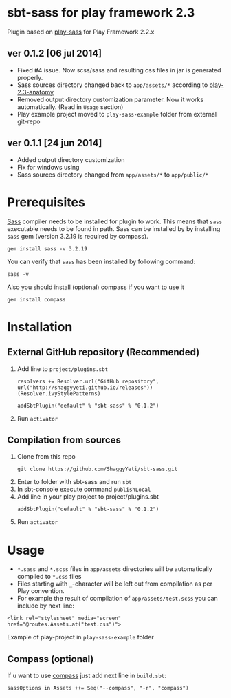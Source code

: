 sbt-sass for play framework 2.3
========
Plugin based on [play-sass][play-sass] for Play Framework 2.2.x 

## ver 0.1.2 [06 jul 2014]
* Fixed #4 issue. Now scss/sass and resulting css files in jar is generated properly.  
* Sass sources directory changed back to `app/assets/*` according to [play-2.3-anatomy]
* Removed output directory customization parameter. Now it works automatically. (Read in `Usage` section)
* Play example project moved to `play-sass-example` folder from external git-repo

## ver 0.1.1 [24 jun 2014]
* Added output directory customization
* Fix for windows using
* Sass sources directory changed from `app/assets/*` to `app/public/*`

# Prerequisites
[Sass][sass] compiler needs to be installed for plugin to work. This means that `sass` executable
needs to be found in path. Sass can be installed by by installing `sass` gem (version 3.2.19 is required by compass).
```
gem install sass -v 3.2.19 
```
You can verify that `sass` has been installed by following command:
```
sass -v
```
Also you should install (optional) compass if you want to use it
```
gem install compass
```

# Installation
## External GitHub repository (Recommended)
1. Add line to `project/plugins.sbt`
   ```
   resolvers += Resolver.url("GitHub repository", url("http://shaggyyeti.github.io/releases"))(Resolver.ivyStylePatterns)

   addSbtPlugin("default" % "sbt-sass" % "0.1.2")
   ```
2. Run `activator`

## Compilation from sources
1. Clone from this repo
   ```
   git clone https://github.com/ShaggyYeti/sbt-sass.git
   ```
2. Enter to folder with sbt-sass and run `sbt`
3. In sbt-console execute command `publishLocal`
4. Add line in your play project to project/plugins.sbt
   ```
   addSbtPlugin("default" % "sbt-sass" % "0.1.2")
   ```
5. Run `activator`

# Usage
* `*.sass` and `*.scss` files in `app/assets` directories will be automatically compiled to `*.css` files
* Files starting with `_`-character will be left out from compilation as per Play convention.
* For example the result of compilation of `app/assets/test.scss` you can include by next line:
```
<link rel="stylesheet" media="screen" href="@routes.Assets.at("test.css")">
```

Example of play-project in `play-sass-example` folder

## Compass (optional)
If u want to use [compass][compass] just add next line in `build.sbt`:
```
sassOptions in Assets ++= Seq("--compass", "-r", "compass")
```
[play-sass]: https://github.com/jlitola/play-sass
[sass]: http://sass-lang.com/
[compass]: http://compass-style.org/
[play-2.3-anatomy]: http://www.playframework.com/documentation/2.3.x/Anatomy
